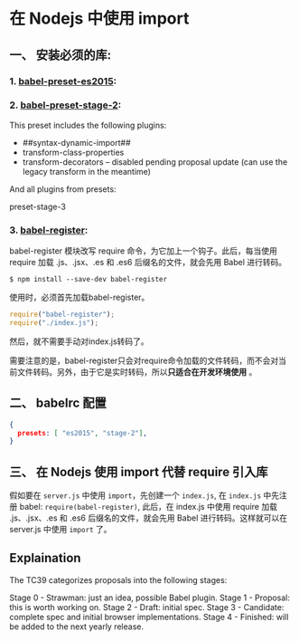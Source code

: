 # 在 Nodejs 中使用 import

## 一、 安装必须的库:

### 1. [babel-preset-es2015](http://babeljs.io/docs/plugins/preset-es2015/):

### 2. [babel-preset-stage-2](http://babeljs.io/docs/plugins/preset-stage-2/):

This preset includes the following plugins:

- ##syntax-dynamic-import##
- transform-class-properties
- transform-decorators – disabled pending proposal update (can use the legacy transform in the meantime)

And all plugins from presets:

preset-stage-3

### 3. [babel-register](https://babeljs.io/docs/usage/babel-register/): 

babel-register 模块改写 require 命令，为它加上一个钩子。此后，每当使用 require 加载 .js、.jsx、.es 和 .es6 后缀名的文件，就会先用 Babel 进行转码。

```console
$ npm install --save-dev babel-register
```

使用时，必须首先加载babel-register。

```js
require("babel-register");
require("./index.js");
```

然后，就不需要手动对index.js转码了。

需要注意的是，babel-register只会对require命令加载的文件转码，而不会对当前文件转码。另外，由于它是实时转码，所以**只适合在开发环境使用** 。

## 二、 babelrc 配置

```json
{
  presets: [ "es2015", "stage-2"],
}
```

## 三、 在 Nodejs 使用 import 代替 require 引入库

假如要在 `server.js` 中使用 `import`，先创建一个 `index.js`, 在 `index.js` 中先注册 babel: `require(babel-register)`, 此后，在 index.js 中使用 require  加载 .js、.jsx、.es 和 .es6 后缀名的文件，就会先用 Babel 进行转码。这样就可以在 server.js 中使用 `import` 了。


## Explaination

The TC39 categorizes proposals into the following stages:

Stage 0 - Strawman: just an idea, possible Babel plugin.
Stage 1 - Proposal: this is worth working on.
Stage 2 - Draft: initial spec.
Stage 3 - Candidate: complete spec and initial browser implementations.
Stage 4 - Finished: will be added to the next yearly release.
